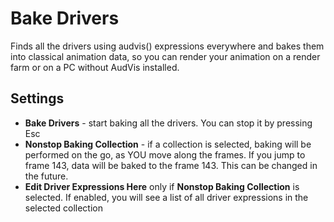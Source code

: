 # Bake Drivers

Finds all the drivers using audvis() expressions everywhere and bakes them into classical animation data, so you can
render your animation on a render farm or on a PC without AudVis installed.

## Settings

- **Bake Drivers** - start baking all the drivers. You can stop it by pressing Esc
- **Nonstop Baking Collection** - if a collection is selected, baking will be performed on the go, as YOU move along the
  frames. If you jump to frame 143, data will be baked to the frame 143. This can be changed in the future.
- **Edit Driver Expressions Here** only if **Nonstop Baking Collection** is selected. If enabled, you will see a list of all driver expressions in the selected collection
